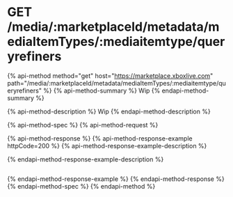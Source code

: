 # GET /media/:marketplaceId/metadata/mediaItemTypes/:mediaitemtype/queryrefiners

{% api-method method="get" host="https://marketplace.xboxlive.com" path="/media/:marketplaceId/metadata/mediaItemTypes/:mediaitemtype/queryrefiners" %}
{% api-method-summary %}
Wip
{% endapi-method-summary %}

{% api-method-description %}
Wip
{% endapi-method-description %}

{% api-method-spec %}
{% api-method-request %}

{% api-method-response %}
{% api-method-response-example httpCode=200 %}
{% api-method-response-example-description %}

{% endapi-method-response-example-description %}
```

```
{% endapi-method-response-example %}
{% endapi-method-response %}
{% endapi-method-spec %}
{% endapi-method %}